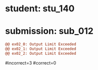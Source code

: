 # student: stu_140
# submission: sub_012

```diff
@@ ex02_0: Output Limit Exceeded
@@ ex02_1: Output Limit Exceeded
@@ ex02_2: Output Limit Exceeded
```
#incorrect=3
#correct=0
